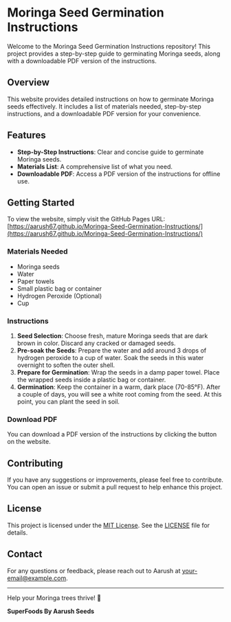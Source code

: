 # Moringa Seed Germination Instructions

Welcome to the Moringa Seed Germination Instructions repository! This project provides a step-by-step guide to germinating Moringa seeds, along with a downloadable PDF version of the instructions.

## Overview

This website provides detailed instructions on how to germinate Moringa seeds effectively. It includes a list of materials needed, step-by-step instructions, and a downloadable PDF version for your convenience.

## Features

- **Step-by-Step Instructions**: Clear and concise guide to germinate Moringa seeds.
- **Materials List**: A comprehensive list of what you need.
- **Downloadable PDF**: Access a PDF version of the instructions for offline use.

## Getting Started

To view the website, simply visit the GitHub Pages URL: [https://aarush67.github.io/Moringa-Seed-Germination-Instructions/](https://aarush67.github.io/Moringa-Seed-Germination-Instructions/)

### Materials Needed

- Moringa seeds
- Water
- Paper towels
- Small plastic bag or container
- Hydrogen Peroxide (Optional)
- Cup

### Instructions

1. **Seed Selection**: Choose fresh, mature Moringa seeds that are dark brown in color. Discard any cracked or damaged seeds.
2. **Pre-soak the Seeds**: Prepare the water and add around 3 drops of hydrogen peroxide to a cup of water. Soak the seeds in this water overnight to soften the outer shell.
3. **Prepare for Germination**: Wrap the seeds in a damp paper towel. Place the wrapped seeds inside a plastic bag or container.
4. **Germination**: Keep the container in a warm, dark place (70-85°F). After a couple of days, you will see a white root coming from the seed. At this point, you can plant the seed in soil.

### Download PDF

You can download a PDF version of the instructions by clicking the button on the website. 

## Contributing

If you have any suggestions or improvements, please feel free to contribute. You can open an issue or submit a pull request to help enhance this project.

## License

This project is licensed under the [MIT License](LICENSE). See the [LICENSE](LICENSE) file for details.

## Contact

For any questions or feedback, please reach out to Aarush at [your-email@example.com](mailto:your-email@example.com).

---

Help your Moringa trees thrive! 🌿

**SuperFoods By Aarush Seeds**
